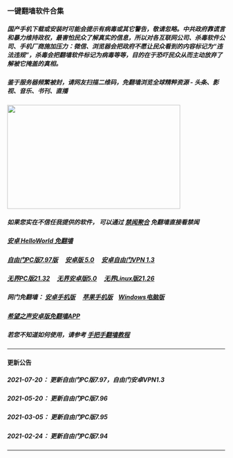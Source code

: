 ### 一键翻墙软件合集

##### 国产手机下载或安装时可能会提示有病毒或其它警告，敬请忽略。中共政府靠谎言和暴力维持政权，最害怕民众了解真实的信息，所以对各互联网公司、杀毒软件公司、手机厂商施加压力：微信、浏览器会把政府不愿让民众看到的内容标记为“违法违规”，杀毒会把翻墙软件标记为病毒等等，目的在于恐吓民众从而主动放弃了解被它掩盖的真相。


##### 鉴于服务器频繁被封，请网友扫描二维码，免翻墙浏览全球精粹资源 - 头条、影视、音乐、书刊、直播
<img src="http://gfw-breaker.win/videos/imgs/ogate.jpg" width="400px" height="240px"/>

##### 如果您实在不信任我提供的软件， 可以通过 [禁闻聚合](https://github.com/gfw-breaker/banned-news3/blob/master/README.md) 免翻墙直接看禁闻

##### [安卓 HelloWorld 免翻墙](https://github.com/gfw-breaker/HelloWorld/blob/master/README.md)

##### <a href="http://192.248.146.163:10000/videos/sw/fg797p.zip" targe="_blank">自由门PC版7.97版</a> &nbsp;  &nbsp; <a href="http://192.248.146.163:10000/videos/sw/fgma50.apk" targe="_blank">安卓版 5.0</a>  &nbsp;  &nbsp; <a href="http://192.248.146.163:10000/videos/sw/fgvpn.apk" targe="_blank">安卓自由门VPN 1.3</a>

##### <a href="http://192.248.146.163:10000/videos/sw/u2132.exe" targe="_blank">无界PC版21.32</a> &nbsp;  &nbsp; <a href="http://192.248.146.163:10000/videos/sw/um.apk" targe="_blank">无界安卓版5.0</a> &nbsp;  &nbsp; <a href="http://192.248.146.163:10000/videos/sw/u2126" targe="_blank">无界Linux版21.26</a>

##### 网门免翻墙： <a href="http://192.248.146.163:10000/videos/sw/oGate.apk" target="_blank">安卓手机版</a>  &nbsp;  &nbsp; <a href="https://testflight.apple.com/join/x1bytm91" target="_blank">苹果手机版</a>&nbsp;  &nbsp; <a href="https://cdn.jsdelivr.net/gh/opipe/up/oGate.zip" target="_blank">Windows电脑版</a>

##### <a href="http://192.248.146.163:10000/videos/sw/oHopea.apk" targe="_blank">希望之声安卓版免翻墙APP</a>

##### 若您不知道如何使用，请参考 [手把手翻墙教程](https://github.com/gfw-breaker/guides/wiki)


-----
#### 更新公告

##### 2021-07-20： 更新自由门PC版7.97，自由门安卓VPN1.3
##### 2021-05-20： 更新自由门PC版7.96
##### 2021-03-05： 更新自由门PC版7.95
##### 2021-02-24： 更新自由门PC版7.94


----

<img src='http://gfw-breaker.win/nogfw.md' width='0px' height='0px'/>

